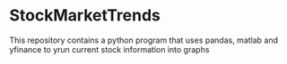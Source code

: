 # StockMarketTrends
This repository contains a python program that uses pandas, matlab and yfinance to yrun current stock information into graphs
